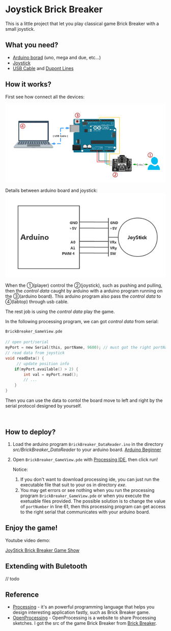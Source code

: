 # Joystick Brick Breaker

This is a little project that let you play classical game Brick Breaker with a small joystick.

## What you need?
* <a href="https://www.arduino.cc/en/Main/Products">Arduino borad</a> (uno, mega and due, etc...)
* <a href="http://wiki.dfrobot.com.cn/index.php?title=(SKU:DFR0061)JoyStick摇杆模块">Joystick</a>
* <a href="https://www.adafruit.com/products/62">USB Cable</a> and <a href="http://www.amazon.com/Qooltek-40pcs-Dupont-Female-Connector/dp/B0116IZ0UO">Dupont Lines</a>

## How it works?

First see how connect all the devices:

<img src="https://github.com/fangbq/JoystickBrickBreaker/blob/master/img/JoyStick%20Brick%20Breaker%20Structure.png?raw=true"/>

Details between arduino board and joystick:
<img src="https://github.com/fangbq/JoystickBrickBreaker/blob/master/img/Arduino-JoyStick.png?raw=true"/>

When the ①(player) control the ②(joystick), such as pushing and pulling, then the *control data* caught by arduino with a arduino program running on the ③(arduino board). This arduino program also pass the *control data* to ④(labtop) through usb cable.

The rest job is using the *control data* play the game.

In the following processing program, we can got *control data* from serial:

```c
BrickBreaker_GameView.pde

// open port/serial
myPort = new Serial(this, portName, 9600); // must got the right portName !!!
// read data from joystick
void readData() {
     // update position info
    if(myPort.available() > 2) {
    	int val = myPort.read();
    	// ...
    }
}
```

Then you can use the data to contol the board move to left and right by the serial protocol designed by yourself.

<img href="https://github.com/fangbq/JoystickBrickBreaker/blob/master/img/GameView.png?raw=true"/>


## How to deploy?
1. Load the arduino program `BrickBreaker_DataReader.ino` in the directory *src/BrickBreaker_DataReader* to your arduino board. <a href="https://www.arduino.cc/en/Guide/HomePage">Arduino Beginner</a>
2. Open `BrickBreaker_GameView.pde` with <a href="https://processing.org/download/?processing">Processing IDE</a>, then click run!

	Notice:
	
	1.	If you don't want to download processing ide, you can just run the executable file that suit to your os in directory *exe*.
	2. You may get errors or see nothing when you run the processing program `BrickBreaker_GameView.pde` or when you execute the exetuable files provided. The possible solution is to change the value of `portNumber` in line 61, then this processing program can get access to the right serial that communicates with your arduino board.

## Enjoy the game!

Youtube video demo:

[JoyStick Brick Breaker Game Show](https://youtu.be/Xg7E_MGTf3k)

## Extending with Buletooth
// todo

## Reference
* <a href="https://processing.org">Processing</a> - it's an powerful programming language that helps you design interesting application fastly, such as Brick Breaker game.
* <a href="http://www.openprocessing.org">OpenProcessing</a> - OpenProcessing is a website to share Processing sketches. I got the src of the game Brick Breaker from <a href="http://www.openprocessing.org/sketch/134612">Brick Breaker</a>.
